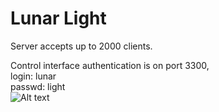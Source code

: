# Lunar Light

Server accepts up to 2000 clients.

Control interface authentication is on port 3300,<br>
login: lunar<br>
passwd: light<br>
![Alt text](C:\Users\delta\Desktop\dev\code\llproto.PNG)